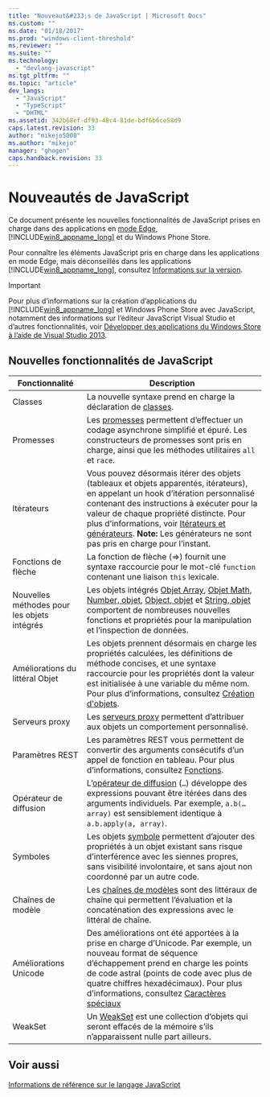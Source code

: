 ```yaml
---
title: "Nouveaut&#233;s de JavaScript | Microsoft Docs"
ms.custom: ""
ms.date: "01/18/2017"
ms.prod: "windows-client-threshold"
ms.reviewer: ""
ms.suite: ""
ms.technology: 
  - "devlang-javascript"
ms.tgt_pltfrm: ""
ms.topic: "article"
dev_langs: 
  - "JavaScript"
  - "TypeScript"
  - "DHTML"
ms.assetid: 342b68ef-df93-48c4-81de-bdf6b6ce58d9
caps.latest.revision: 33
author: "mikejo5000"
ms.author: "mikejo"
manager: "ghogen"
caps.handback.revision: 33
---
```

# Nouveaut&#233;s de JavaScript
Ce document présente les nouvelles fonctionnalités de JavaScript prises en charge dans des applications en [mode Edge](http://blogs.msdn.com/b/ie/archive/2014/11/11/living-on-the-edge-our-next-step-in-interoperability.aspx), [!INCLUDE[win8_appname_long](../javascript/includes/win8-appname-long-md.md)] et du Windows Phone Store.  
  
 Pour connaître les éléments JavaScript pris en charge dans les applications en mode Edge, mais déconseillés dans les applications [!INCLUDE[win8_appname_long](../javascript/includes/win8-appname-long-md.md)], consultez [Informations sur la version](../javascript/reference/javascript-version-information.md).  
  
> [!IMPORTANT]
>  Pour plus d’informations sur la création d’applications du [!INCLUDE[win8_appname_long](../javascript/includes/win8-appname-long-md.md)] et Windows Phone Store avec JavaScript, notamment des informations sur l’éditeur JavaScript Visual Studio et d’autres fonctionnalités, voir [Développer des applications du Windows Store à l’aide de Visual Studio 2013](http://go.microsoft.com/fwlink/p/?LinkID=238263).  
  
## Nouvelles fonctionnalités de JavaScript  
  
|Fonctionnalité|Description|  
|--------------------|-----------------|  
|Classes|La nouvelle syntaxe prend en charge la déclaration de [classes](../javascript/reference/class-statement-javascript.md).|  
|Promesses|Les [promesses](../javascript/reference/promise-object-javascript.md) permettent d’effectuer un codage asynchrone simplifié et épuré.  Les constructeurs de promesses sont pris en charge, ainsi que les méthodes utilitaires `all` et `race`.|  
|Itérateurs|Vous pouvez désormais itérer des objets \(tableaux et objets apparentés, itérateurs\), en appelant un hook d’itération personnalisé contenant des instructions à exécuter pour la valeur de chaque propriété distincte.  Pour plus d’informations, voir [Itérateurs et générateurs](../javascript/advanced/iterators-and-generators-javascript.md). **Note:**  Les générateurs ne sont pas pris en charge pour l’instant.|  
|Fonctions de flèche|La fonction de flèche \(\=\>\) fournit une syntaxe raccourcie pour le mot\-clé `function` contenant une liaison `this` lexicale.|  
|Nouvelles méthodes pour les objets intégrés|Les objets intégrés [Objet Array](../javascript/reference/array-object-javascript.md), [Objet Math](../javascript/reference/math-object-javascript.md), [Number, objet](../javascript/reference/number-object-javascript.md), [Object, objet](../javascript/reference/object-object-javascript.md) et [String, objet](../javascript/reference/string-object-javascript.md) comportent de nombreuses nouvelles fonctions et propriétés pour la manipulation et l’inspection de données.|  
|Améliorations du littéral Objet|Les objets prennent désormais en charge les propriétés calculées, les définitions de méthode concises, et une syntaxe raccourcie pour les propriétés dont la valeur est initialisée à une variable du même nom.  Pour plus d’informations, consultez [Création d'objets](../javascript/creating-objects-javascript.md).|  
|Serveurs proxy|Les [serveurs proxy](../javascript/reference/proxy-object-javascript.md) permettent d’attribuer aux objets un comportement personnalisé.|  
|Paramètres REST|Les paramètres REST vous permettent de convertir des arguments consécutifs d’un appel de fonction en tableau.  Pour plus d’informations, consultez [Fonctions](../javascript/functions-javascript.md).|  
|Opérateur de diffusion|L’[opérateur de diffusion](../javascript/reference/spread-operator-decrement-dot-dot-dot-javascript.md) \(`…`\) développe des expressions pouvant être itérées dans des arguments individuels.  Par exemple, `a.b(…array)` est sensiblement identique à `a.b.apply(a, array)`.|  
|Symboles|Les objets [symbole](../javascript/reference/symbol-object-javascript.md) permettent d’ajouter des propriétés à un objet existant sans risque d’interférence avec les siennes propres, sans visibilité involontaire, et sans ajout non coordonné par un autre code.|  
|Chaînes de modèle|Les [chaînes de modèles](../javascript/advanced/template-strings-javascript.md) sont des littéraux de chaîne qui permettent l’évaluation et la concaténation des expressions avec le littéral de chaîne.|  
|Améliorations Unicode|Des améliorations ont été apportées à la prise en charge d’Unicode.  Par exemple, un nouveau format de séquence d’échappement prend en charge les points de code astral \(points de code avec plus de quatre chiffres hexadécimaux\).  Pour plus d’informations, consultez [Caractères spéciaux](../javascript/advanced/special-characters-javascript.md)|  
|WeakSet|Un [WeakSet](../javascript/reference/weakset-object-javascript.md) est une collection d’objets qui seront effacés de la mémoire s’ils n’apparaissent nulle part ailleurs.|  
  
## Voir aussi  
 [Informations de référence sur le langage JavaScript](../javascript/javascript-language-reference.md)
